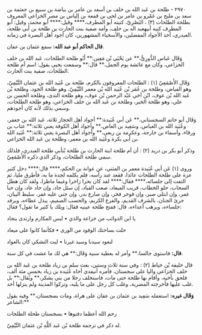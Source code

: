 ٢٩٧٠ - طلحة بن عَبد الله بن خلف بن أسعد بن عامر بن بياضة بن سبيع بن جعثمة بن سعد بن مليح بن عَمْرو بن عامر بن لحى بن قمعة بن إلياس بن مضر الخزاعي المعروف بطلحة الطلحات (٣) ، البَصْرِيّ، كنيته أبو المطرف،**** وقيل:**** أبو محمد، وقيل: أبو المطرف كنية أبيهعبد اله بن خلف، وأمه صفية بنت الحارث بن طلحة بن أَبي طلحة، العبدري، أحد الأجواد المفضلين، والأسخياء المشهورين، كان أجود أهل البصرة في زمانه.

**قال الحاكم أبو عبد الله:** سمع عثمان بن عفان.

وَقَال عَباس الدُّورِيُّ،** عن يَحْيَى بْن مَعِين:** أَبُو طلحة الطلحات، عَبد الله بن خلف الخزاعي، وكان مع عائشة يوم الجمل،** قال:** وسمعت يحيى يقول: اسم أم طلحة الطلحات، صفية بنت الحارث.

وَقَال الأَصْمَعِيّ (١) : الطلحات المعروفون بالكرم، طلحة بن عُبَيد الله بن عثمان التَّيْمِيّ، وهو الفياض، وطلحة بن عُمَر بْن عُبَيد الله بْن معمر التَّيْمِيّ، وهو طلحة الجود، وطلحة بْن عَبد الله بْن عوف، ابْن أخي عَبْد الرحمن بْن عوف، وهو طلحة الندى، وطلحة الحسن بن علي، وهو طلحة الخير، وطلحة بن عَبد الله بن خلف الخزاعي، وهو طلحة الطلحات، وسمي بذلك لأنه كان أجودهم.

وَقَال أبو حاتم السجستاني،** عَن أبي عُبَيدة:** أجواد أهل الحجاز ثلاثة، عَبد الله بن جعفر، وعُبَيد الله بن العباس، وسَعِيد بن العاص،** وأجواد أهل الكوفة يعني ثلاثة:** عتاب بن ورقاء، وأسماء بن خارجة، وعكرمة بن ربعي،** وأجواد أهل البصرة يعني ثلاثة:** عُبَيد الله بن أَبي بكرة وعُبَيد الله بن معمر، وطلحة بن عَبد الله الخزاعي.

وذكر أبو بكر بن دريد (٢) : أن أم طلحة ابنة الحارث بن طلحة بْنأبي طلحة العبدري، فلذلك سمي طلحة الطلحات، وذكر الذي ذكره الأَصْمَعِيّ.

وروى (١) عَن أبي عُبَيدة معمر بن المثني، عن عوانة بن الحكم،**** قال:**** دخل كثير عزة على طلحة الطلحات عائدا، فقعد عند رأسه، فلم يكلمه لجدة ما به، فأطرق مليا، ثم التفت إلى جلسائه،**** فقال:**** لقد كان بحرا زاخرا وغيما ماطرا، ولقد كان هطل السحاب، حلو الخطاب، قريب الميعاد، صعب القياد، إن سئل جاد، وإن جاد عاد، وإن حبا غمر، وإن ابتلي صبر، وإن فوخر فخر، وإن صارع بدر، وإن جني عليه غفر، سليط البيان، جرئ الجنان، بالشرف القديم، والفرع الكريم، والحسب الصميم، يبذل عطاءه، ويرفد جلساءه، ويرهب أعداءه، قال: ففتح طلحة عينيه فقال: ويلك يا كثير ما تقول؟ فقال:

يا ابن الذوائب من خزاعة والذي • لبس المكارم وارتدى بنجاد

حلت بساحتك الوفود من الورى • فكأنما كانوا على ميعاد

لنعود سيدنا وسيد غيرنا • ليت التشكي كان بالعواد

**قال:** فاستوى جالسا،** وأمر له بعطية سنية وَقَال:** هي لك ما عشت في كل سنة.

قال خليفة بْن خياط (٢) : وفي سنة ثلاث وستين، بعث سلم بن زياد طلحة بن عَبد الله بن خلف الخزاعي واليا على سجستان، فأمره أنيفدي أخاه عُبَيدة بن زياد بخمس مئة ألف، فلحق بأخيه، وأقام بها طلحة حتى مات، فاستخلف رجلا من بني يشكر،** ويُقال:** بل غلب عليها فأخرجته المضرية، وغلب كل رجل على ما يليه، وتركوا المدينة ولم ينزلها أحد.

**وَقَال غيره:** استعمله سَعِيد بن عثمان بن عفان على هراة، ومات بسجستان،** وفيه يقول الشاعر:**

رحم الله أعظما دفنوها • بسجستان طحلة الطلحات

له ذكر في ترجمة طلحة بْن عَبد اللَّهِ بْن عثمان التَّيْمِيّ.